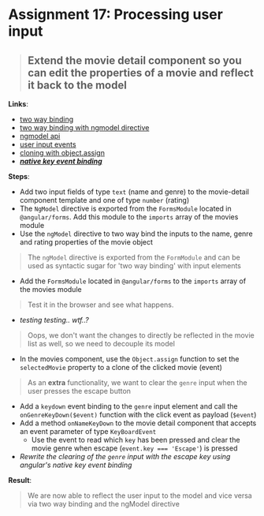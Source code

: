 Assignment 17: Processing user input
==============================================

> ## Extend the movie detail component so you can edit the properties of a movie and reflect it back to the model

**Links**:
- [two way binding](https://angular.io/docs/ts/latest/guide/template-syntax.html#!#two-way)
- [two way binding with ngmodel directive](https://angular.io/docs/ts/latest/guide/template-syntax.html#!#ngModel)
- [ngmodel api](https://angular.io/docs/ts/latest/api/forms/index/NgModel-directive.html)
- [user input events](https://angular.io/docs/ts/latest/guide/user-input.html)
- [cloning with object.assign](https://developer.mozilla.org/nl/docs/Web/JavaScript/Reference/Global_Objects/Object/assign)
- ***[native key event binding](https://www.bennadel.com/blog/3088-native-key-combination-event-binding-support-in-angular-2-beta-17.htm)***


**Steps**:
- Add two input fields of type `text` (name and genre) to the movie-detail component template and one of type `number` (rating)
- The `NgModel` directive is exported from the `FormsModule` located in `@angular/forms`. Add this module to the `imports` array of the movies module
- Use the `ngModel` directive to two way bind the inputs to the name, genre and rating properties of the movie object
> The `ngModel` directive is exported from the `FormModule` and can be used as syntactic sugar for 'two way binding' with input elements
- Add the `FormsModule` located in `@angular/forms` to the `imports` array of the movies module
> Test it in the browser and see what happens.  
- *testing testing.. wtf..?*
> Oops, we don't want the changes to directly be reflected in the movie list as well, so we need to decouple its model
- In the movies component, use the `Object.assign` function to set the `selectedMovie` property to a clone of the clicked movie (event)
> As an **extra** functionality, we want to clear the `genre` input when the user presses the escape button
- Add a `keydown` event binding to the `genre` input element and call the `onGenreKeyDown($event)` function with the click event as payload (`$event`) 
- Add a method `onNameKeyDown` to the movie detail component that accepts an event parameter of type `KeyBoardEvent`
  - Use the event to read which `key` has been pressed and clear the movie genre when escape (`event.key === 'Escape'`) is pressed
- *Rewrite the clearing of the `genre` input with the escape key using angular's native key event binding*


**Result**:
> We are now able to reflect the user input to the model and vice versa via two way binding and the ngModel directive
